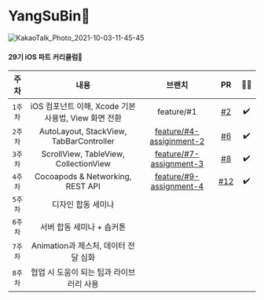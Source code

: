 # YangSuBin👾

![KakaoTalk_Photo_2021-10-03-11-45-45](https://user-images.githubusercontent.com/81167570/135737963-d64c26b8-1f33-4456-ad5f-e308bb5a1d39.png)
#### 29기 iOS 파트 커리큘럼🍏    
| 주차 | 내용 | 브랜치 | PR | 🤷‍♀️ |
|:----:|:-----:|:----:|:----:|:----:|
| `1주차` | iOS 컴포넌트 이해, Xcode 기본 사용법, View 화면 전환 |  feature/#1 | [#2](https://github.com/29th-WE-SOPT-iOS-Part/YangSuBin/pull/2) | ✔️ | 
| `2주차` | AutoLayout, StackView, TabBarController |[feature/#4-assiginment-2](https://github.com/29th-WE-SOPT-iOS-Part/YangSuBin/tree/feature/%234-assignment-2)| [#6](https://github.com/29th-WE-SOPT-iOS-Part/YangSuBin/pull/6) | ✔️ |
| `3주차` | ScrollView, TableView, CollectionView | [feature/#7-assignment-3](https://github.com/29th-WE-SOPT-iOS-Part/YangSuBin/tree/feature/%237-assignment-3) | [#8](https://github.com/29th-WE-SOPT-iOS-Part/YangSuBin/pull/8) | ✔️ |
| `4주차` | Cocoapods & Networking, REST API | [feature/#9-assignment-4](https://github.com/29th-WE-SOPT-iOS-Part/YangSuBin/tree/feature/%239-assignment-4) | [#12](https://github.com/29th-WE-SOPT-iOS-Part/YangSuBin/pull/12) | ✔️ |
| `5주차` | 디자인 합동 세미나 |  |  | 
|`6주차`| 서버 합동 세미나 + 솝커톤 | | | |
|`7주차`| Animation과 제스처, 데이터 전달 심화 | | | |
|`8주차`| 협업 시 도움이 되는 팁과 라이브러리 사용 | | | |
